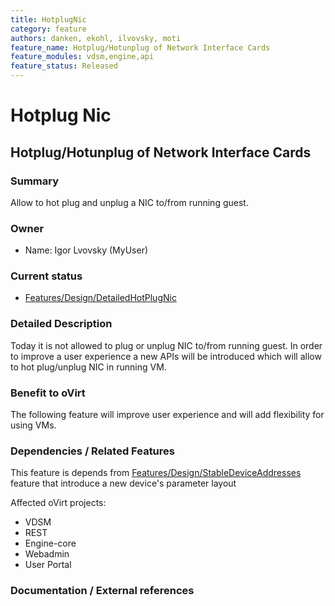 ```yaml
---
title: HotplugNic
category: feature
authors: danken, ekohl, ilvovsky, moti
feature_name: Hotplug/Hotunplug of Network Interface Cards
feature_modules: vdsm,engine,api
feature_status: Released
---
```


# Hotplug Nic

## Hotplug/Hotunplug of Network Interface Cards

### Summary

Allow to hot plug and unplug a NIC to/from running guest.

### Owner

*   Name: Igor Lvovsky (MyUser)


### Current status

*   [Features/Design/DetailedHotPlugNic](/develop/release-management/features/ux/detailedhotplugnic.html)


### Detailed Description

Today it is not allowed to plug or unplug NIC to/from running guest. In order to improve a user experience a new APIs will be introduced which will allow to hot plug/unplug NIC in running VM.

### Benefit to oVirt

The following feature will improve user experience and will add flexibility for using VMs.

### Dependencies / Related Features

This feature is depends from [Features/Design/StableDeviceAddresses](/develop/release-management/features/virt/stabledeviceaddresses.html) feature that introduce a new device's parameter layout

Affected oVirt projects:

*   VDSM
*   REST
*   Engine-core
*   Webadmin
*   User Portal

### Documentation / External references




